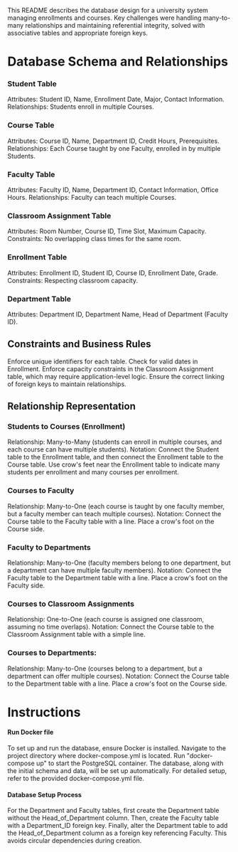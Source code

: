 This README describes the database design for a university system managing enrollments and courses.
Key challenges were handling many-to-many relationships and maintaining referential integrity, 
solved with associative tables and appropriate foreign keys.


# Database Schema and Relationships

### Student Table
Attributes: Student ID, Name, Enrollment Date, Major, Contact Information.
Relationships: Students enroll in multiple Courses.

### Course Table
Attributes: Course ID, Name, Department ID, Credit Hours, Prerequisites.
Relationships: Each Course taught by one Faculty, enrolled in by multiple Students.

### Faculty Table
Attributes: Faculty ID, Name, Department ID, Contact Information, Office Hours.
Relationships: Faculty can teach multiple Courses.

### Classroom Assignment Table
Attributes: Room Number, Course ID, Time Slot, Maximum Capacity.
Constraints: No overlapping class times for the same room.

### Enrollment Table
Attributes: Enrollment ID, Student ID, Course ID, Enrollment Date, Grade.
Constraints: Respecting classroom capacity.

### Department Table
Attributes: Department ID, Department Name, Head of Department (Faculty ID).

## Constraints and Business Rules
Enforce unique identifiers for each table.
Check for valid dates in Enrollment.
Enforce capacity constraints in the Classroom Assignment table, which may require application-level logic.
Ensure the correct linking of foreign keys to maintain relationships.

## Relationship Representation
### Students to Courses (Enrollment)
Relationship: Many-to-Many (students can enroll in multiple courses, and each course can have multiple students).
Notation: Connect the Student table to the Enrollment table, and then connect the Enrollment table to the Course table.
Use crow's feet near the Enrollment table to indicate many students per enrollment and many courses per enrollment.

### Courses to Faculty
Relationship: Many-to-One (each course is taught by one faculty member, but a faculty member can teach multiple courses).
Notation: Connect the Course table to the Faculty table with a line. Place a crow's foot on the Course side.

### Faculty to Departments
Relationship: Many-to-One (faculty members belong to one department, but a department can have multiple faculty members).
Notation: Connect the Faculty table to the Department table with a line. Place a crow's foot on the Faculty side.

### Courses to Classroom Assignments
Relationship: One-to-One (each course is assigned one classroom, assuming no time overlaps).
Notation: Connect the Course table to the Classroom Assignment table with a simple line.

### Courses to Departments:
Relationship: Many-to-One (courses belong to a department, but a department can offer multiple courses).
Notation: Connect the Course table to the Department table with a line. Place a crow's foot on the Course side.

# Instructions
#### Run Docker file
To set up and run the database, ensure Docker is installed. Navigate to the project directory where docker-compose.yml
is located. Run "docker-compose up" to start the PostgreSQL container.
The database, along with the initial schema and data, will be set up automatically. For detailed setup,
refer to the provided docker-compose.yml file.

#### Database Setup Process
For the Department and Faculty tables, first create the Department table without the Head_of_Department column.
Then, create the Faculty table with a Department_ID foreign key. Finally,
alter the Department table to add the Head_of_Department column as a foreign key referencing Faculty. 
This avoids circular dependencies during creation.